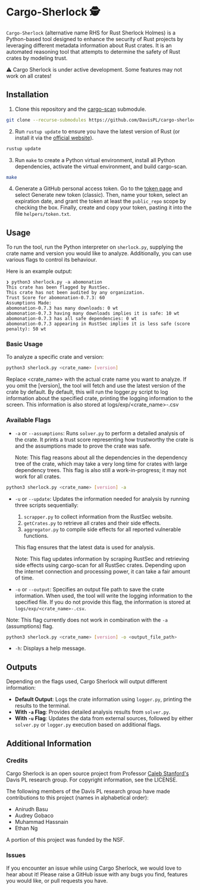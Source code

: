 # Cargo-Sherlock 🕵️
`Cargo-Sherlock` (alternative name RHS for Rust Sherlock Holmes) is a Python-based tool designed to enhance the security of Rust projects by leveraging different metadata information about Rust crates. It is an automated reasoning tool that attempts to determine the safety of Rust crates by modeling trust. 

⚠️ Cargo Sherlock is under active development. Some features may not work on all crates!

## Installation

1. Clone this repository and the [cargo-scan](https://github.com/PLSysSec/cargo-scan) submodule.
```Bash
git clone --recurse-submodules https://github.com/DavisPL/cargo-sherlock.git
```
2. Run `rustup update` to ensure you have the latest version of Rust (or install it via the [official website]((https://www.rust-lang.org/tools/install))).
```Bash
rustup update
```
3. Run `make` to create a Python virtual environment, install all Python dependencies, activate the virtual environment, and build cargo-scan.
```Bash
make
```
4. Generate a GitHub personal access token. Go to the [token page](https://github.com/settings/tokens/new) and select Generate new token (classic). Then, name your token, select an expiration date, and grant the token at least the `public_repo` scope by checking the box. Finally, create and copy your token, pasting it into the file `helpers/token.txt`.

## Usage
To run the tool, run the Python interpreter on `sherlock.py`, supplying the crate name and version you would like to analyze. Additionally, you can use various flags to control its behaviour. 

Here is an example output:
```
❯ python3 sherlock.py -a abomonation
This crate has been flagged by RustSec.
This crate has not been audited by any organization.
Trust Score for abomonation-0.7.3: 60
Assumptions Made:
abomonation-0.7.3 has many downloads: 0 wt
abomonation-0.7.3 having many downloads implies it is safe: 10 wt
abomonation-0.7.3 has all safe dependencies: 0 wt
abomonation-0.7.3 appearing in RustSec implies it is less safe (score penalty): 50 wt
```

### Basic Usage

To analyze a specific crate and version:

```bash
python3 sherlock.py <crate_name> [version]
```
Replace <crate_name> with the actual crate name you want to analyze. If you omit the [version], the tool will fetch and use the latest version of the crate by default. By default, this will run the logger.py script to log information about the specified crate, printing the logging information to the screen. This information is also stored at logs/exp/<crate_name>-<version>.csv

### Available Flags

- `-a` or `--assumptions`: Runs `solver.py` to perform a detailed analysis of the crate. It prints a trust score representing how trustworthy the crate is and the assumptions made to prove the crate was safe.
  
  Note: This flag reasons about all the dependencies in the dependency tree of the crate, which may take a very long time for crates with large dependency trees. This flag is also still a work-in-progress; it may not work for all crates.


```bash
python3 sherlock.py <crate_name> [version] -a
```

- `-u` or `--update`: Updates the information needed for analysis by running three scripts sequentially:
  1. `scrapper.py` to collect information from the RustSec website.
  2. `getCrates.py` to retrieve all crates and their side effects.
  3. `aggregator.py` to compile side effects for all reported vulnerable functions.
  
  This flag ensures that the latest data is used for analysis.
  
  Note: This flag updates information by scraping RustSec and retrieving side effects using cargo-scan for all RustSec crates. Depending upon the internet connection and processing power, it can take a fair amount of time.

- `-o` or `--output`: Specifies an output file path to save the crate information. When used, the tool will write the logging information to the specified file. If you do not provide this flag, the information is stored at `logs/exp/<crate_name>-.csv`.

Note: This flag currently does not work in combination with the `-a` (assumptions) flag. 

```bash
python3 sherlock.py <crate_name> [version] -o <output_file_path>
```

- `-h`: Displays a help message.

## Outputs

Depending on the flags used, Cargo Sherlock will output different information:
- **Default Output**: Logs the crate information using `logger.py`, printing the results to the terminal.
- **With `-a` Flag**: Provides detailed analysis results from `solver.py`.
- **With `-u` Flag**: Updates the data from external sources, followed by either `solver.py` or `logger.py` execution based on additional flags.

## Additional Information 

### Credits
Cargo Sherlock is an open source project from Professor [Caleb Stanford's](https://web.cs.ucdavis.edu/~cdstanford/) Davis PL research group. For copyright information, see the LICENSE.

The following members of the Davis PL research group have made contributions to this project (names in alphabetical order):
- Anirudh Basu
- Audrey Gobaco
- Muhammad Hassnain
- Ethan Ng

A portion of this project was funded by the NSF.

### Issues
If you encounter an issue while using Cargo Sherlock, we would love to hear about it! Please raise a GitHub issue with any bugs you find, features you would like, or pull requests you have.
